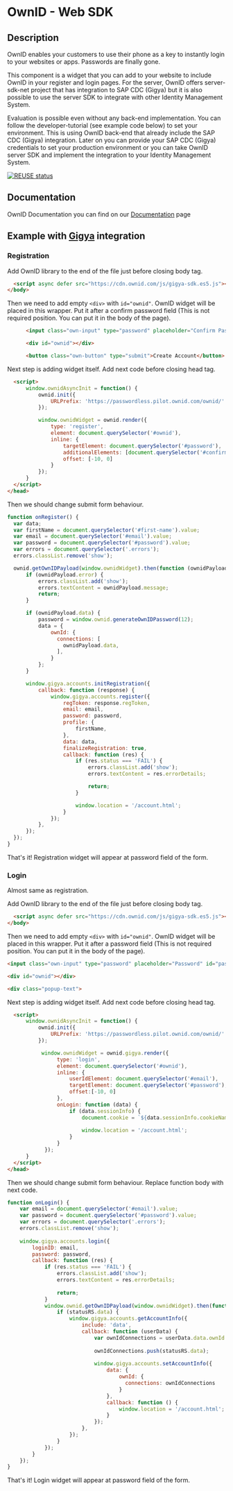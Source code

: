 # OwnID - Web SDK

## Description
OwnID enables your customers to use their phone as a key to instantly login to your websites or apps. Passwords are finally gone.

This component is a widget that you can add to your website to include OwnID in your register and login pages. For the server, OwnID offers server-sdk-net project that has integration to SAP CDC (Gigya) but it is also possible to use the server SDK to integrate with other Identity Management System. 

Evaluation is possible even without any back-end implementation. You can follow the developer-tutorial (see example code below) to set your environment. This is using OwnID back-end that already include the SAP CDC (Gigya) integration. Later on you can provide your SAP CDC (Gigya) credentials to set your production environment or you can take OwnID server SDK and implement the integration to your Identity Management System.

[![REUSE status](https://api.reuse.software/badge/github.com/SAP/ownid-web-ui-sdk)](https://api.reuse.software/info/github.com/SAP/ownid-web-ui-sdk)


## Documentation

OwnID Documentation you can find on our [Documentation](https://docs.ownid.com) page

## Example with [Gigya](https://gigya.com) integration
### Registration

Add OwnID library to the end of the file just before closing body tag.

```html
  <script async defer src="https://cdn.ownid.com/js/gigya-sdk.es5.js"></script>
</body>
```

Then we need to add empty `<div>` with `id="ownid"`. OwnID widget will be placed in this wrapper. Put it after a confirm password field (This is not required position.
You can put it in the body of the page). 

```html
      <input class="own-input" type="password" placeholder="Confirm Password" id="confirm-password">

      <div id="ownid"></div>

      <button class="own-button" type="submit">Create Account</button>
```

Next step is adding widget itself. Add next code before closing head tag.

```html
  <script>
      window.ownidAsyncInit = function() {
          ownid.init({
              URLPrefix: 'https://passwordless.pilot.ownid.com/ownid/'
          });

          window.ownidWidget = ownid.render({
              type: 'register',
              element: document.querySelector('#ownid'),
              inline: {
                  targetElement: document.querySelector('#password'),
                  additionalElements: [document.querySelector('#confirm-password')],
                  offset: [-10, 0]
              }
          });
      }
  </script>
</head>
```

Then we should change submit form behaviour. 

```js
function onRegister() {
  var data;
  var firstName = document.querySelector('#first-name').value;
  var email = document.querySelector('#email').value;
  var password = document.querySelector('#password').value;
  var errors = document.querySelector('.errors');
  errors.classList.remove('show');

  ownid.getOwnIDPayload(window.ownidWidget).then(function (ownidPayload) {
      if (ownidPayload.error) {
          errors.classList.add('show');
          errors.textContent = ownidPayload.message;
          return;
      }

      if (ownidPayload.data) {
          password = window.ownid.generateOwnIDPassword(12);
          data = {
              ownId: {
                connections: [
                  ownidPayload.data,
                ],
              }
          };
      }

      window.gigya.accounts.initRegistration({
          callback: function (response) {
              window.gigya.accounts.register({
                  regToken: response.regToken,
                  email: email,
                  password: password,
                  profile: {
                      firstName,
                  },
                  data: data,
                  finalizeRegistration: true,
                  callback: function (res) {
                      if (res.status === 'FAIL') {
                          errors.classList.add('show');
                          errors.textContent = res.errorDetails;

                          return;
                      }

                      window.location = '/account.html';
                  }
              });
          },
      });
  });
}
```

That's it! Registration widget will appear at password field of the form.

### Login
Almost same as registration. 

Add OwnID library to the end of the file just before closing body tag.

```html
  <script async defer src="https://cdn.ownid.com/js/gigya-sdk.es5.js"></script>
</body>
```

Then we need to add empty `<div>` with `id="ownid"`. OwnID widget will be placed in this wrapper. Put it after a password field
(This is not required position. You can put it in the body of the page). 

```html
<input class="own-input" type="password" placeholder="Password" id="password">

<div id="ownid"></div>

<div class="popup-text">
```

Next step is adding widget itself. Add next code before closing head tag.

```html
  <script>
      window.ownidAsyncInit = function() {
          ownid.init({
              URLPrefix: 'https://passwordless.pilot.ownid.com/ownid/'
          });

           window.ownidWidget = ownid.gigya.render({
                type: 'login',
                element: document.querySelector('#ownid'),
                inline: {
                    userIdElement: document.querySelector('#email'),
                    targetElement: document.querySelector('#password'),
                    offset:[-10, 0]
                },
                onLogin: function (data) {
                    if (data.sessionInfo) {
                        document.cookie = `${data.sessionInfo.cookieName}=${data.sessionInfo.cookieValue}; path=/`;
  
                        window.location = '/account.html';
                    }
                }
            });
      }
  </script>
</head>
```

Then we should change submit form behaviour. 
Replace function body with next code.

```js
function onLogin() {
    var email = document.querySelector('#email').value;
    var password = document.querySelector('#password').value;
    var errors = document.querySelector('.errors');
    errors.classList.remove('show');
    
    window.gigya.accounts.login({
        loginID: email,
        password: password,
        callback: function (res) {
            if (res.status === 'FAIL') {
                errors.classList.add('show');
                errors.textContent = res.errorDetails;
    
                return;
            }
            window.ownid.getOwnIDPayload(window.ownidWidget).then(function (statusRS) {
                if (statusRS.data) {
                    window.gigya.accounts.getAccountInfo({
                        include: 'data',
                        callback: function (userData) {
                            var ownIdConnections = userData.data.ownId.connections || [];
    
                            ownIdConnections.push(statusRS.data);
    
                            window.gigya.accounts.setAccountInfo({
                                data: {
                                    ownId: {
                                      connections: ownIdConnections
                                    }
                                },
                                callback: function () {
                                    window.location = '/account.html';
                                }
                            });
                        },
                    });
                }
            });
        }
    });
}
```

That's it! Login widget will appear at password field of the form.

